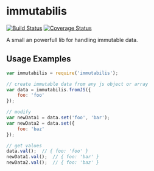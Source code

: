 # immutabilis
[![Build Status](https://travis-ci.org/michbuett/immutabilis.svg?branch=master)](https://travis-ci.org/michbuett/immutabilis)
[![Coverage Status](https://coveralls.io/repos/michbuett/immutabilis/badge.svg?branch=master&service=github)](https://coveralls.io/github/michbuett/immutabilis?branch=master)

A small an powerfull lib for handling immutable data.

Usage Examples
--------------

```js
var immutabilis = require('immutabilis');

// create immutable data from any js object or array
var data = immutabilis.fromJS({
    foo: 'foo'
});

// modify
var newData1 = data.set('foo', 'bar');
var newData2 = data.set({
    foo: 'baz'
});

// get values
data.val();  // { foo: 'foo' }
newData1.val();  // { foo: 'bar' }
newData2.val();  // { foo: 'baz' }

```
